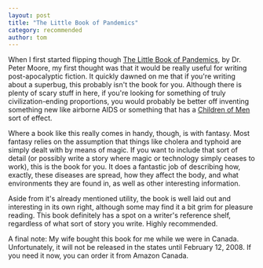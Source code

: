 ```yaml
---
layout: post
title: "The Little Book of Pandemics"
category: recommended
author: tom
---
```


When I first started flipping though [The Little Book of Pandemics](https://www.indiebound.org/book/9780061374210), by Dr. Peter Moore, my first thought was that it would be really useful for writing post-apocalyptic fiction. It quickly dawned on me that if you're writing about a superbug, this probably isn't the book for you. Although there is plenty of scary stuff in here, if you're looking for something of truly civilization-ending proportions, you would probably be better off inventing something new like airborne AIDS or something that has a [Children of Men](http://imdb.com/title/tt0206634/) sort of effect.

Where a book like this really comes in handy, though, is with fantasy. Most fantasy relies on the assumption that things like cholera and typhoid are simply dealt with by means of magic. If you want to include that sort of detail (or possibly write a story where magic or technology simply ceases to work), this is the book for you. It does a fantastic job of describing how, exactly, these diseases are spread, how they affect the body, and what environments they are found in, as well as other interesting information.

Aside from it's already mentioned utility, the book is well laid out and interesting in its own right, although some may find it a bit grim for pleasure reading. This book definitely has a spot on a writer's reference shelf, regardless of what sort of story you write. Highly recommended.

A final note: My wife bought this book for me while we were in Canada. Unfortunately, it will not be released in the states until February 12, 2008. If you need it now, you can order it from Amazon Canada.
